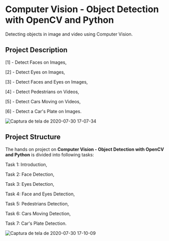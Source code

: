 # Computer Vision - Object Detection with OpenCV and Python

Detecting objects in image and video using Computer Vision.

## Project Description

[1] - Detect Faces on Images,

[2] - Detect Eyes on Images,

[3] - Detect Faces and Eyes on Images,

[4] - Detect Pedestrians on Videos,

[5] - Detect Cars Moving on Videos,

[6] - Detect a Car's Plate on Images.

![Captura de tela de 2020-07-30 17-07-34](https://user-images.githubusercontent.com/65929471/88969417-37fd8180-d287-11ea-823f-c4925096eb05.png)

## Project Structure
The hands on project on **Computer Vision - Object Detection with OpenCV and Python** is divided into following tasks:

Task 1: Introduction,

Task 2: Face Detection,

Task 3: Eyes Detection,

Task 4: Face and Eyes Detection,

Task 5: Pedestrians Detection,

Task 6: Cars Moving Detection,

Task 7: Car's Plate Detection.

![Captura de tela de 2020-07-30 17-10-09](https://user-images.githubusercontent.com/65929471/88969706-988cbe80-d287-11ea-9f17-d10b512979d3.png)
